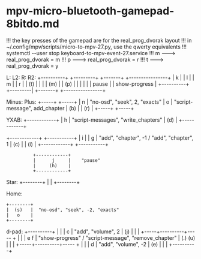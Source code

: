 # mpv-micro-bluetooth-gamepad-8bitdo.md

!!! the key presses of the gamepad are for the real_prog_dvorak layout
!!! in ~/.config/mpv/scripts/micro-to-mpv-27.py, use the qwerty equivalents
!!! systemctl --user stop keyboard-to-mpv-event-27.service
!!! m ---> real_prog_dvorak = m
!!! p ---> real_prog_dvorak = r
!!! t ---> real_prog_dvorak = y

L:              L2:                     R:          R2:
 +----------+      +---------+          +-------+    +----------------+
 |   k      |      |    l    |          |   m   |    |      r         | 
 |  (t)     |      |         |          |  (m)  |    |     (p)        |
 |          |      |         |          | pause |    | show-progress  |
 +----------+      +---------|          +-------+    +----------------+

Minus:                                  Plus:
+-----+                                 +-----+
|  n  | "no-osd", "seek", 2, "exacts"   |  o  | "script-message", add_chapter
| (b) |                                 | (r) |
+-----+                                 +-----+

YXAB:
              +------------+
              |      h     |    "script-messages", "write_chapters"
              |     (d)    |
              +------------+

+------------+              +-----------+
|      i     |              |     g     |    "add", "chapter", -1 / "add", "chapter", 1
|     (c)    |              |    (i)    |
+------------+              +-----------+

              +------------+
              |      j     |    "pause"
              |     (h)    |
              +------------+

Star:
    +--------+
    |        |
    +--------+

Home:

    +--------+
    |  (s)   |  "no-osd", "seek", -2, "exacts"
    |   o    |
    +--------+

d-pad:
          +----------+
          |          |
          |     c    |   "add", "volume", 2 
          |    (j)   |
          |          |
    +-----+----------+----- +
    |                       |
    |  e                f   | "show-progress" / "script-message", "remove_chapter" 
    | (.)              (u)  |
    |                       |
    +-----+----------+----- +
          |          |
          |    d     |  "add", "volume", -2
          |   (e)    |
          |          |
          +----------+

